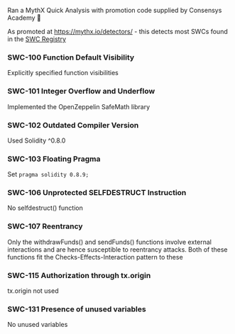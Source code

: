 Ran a MythX Quick Analysis with promotion code supplied by Consensys Academy 🍻

As promoted at https://mythx.io/detectors/ - this detects most SWCs found in the [SWC Registry](https://swcregistry.io/)

### SWC-100 Function Default Visibility

Explicitly specified function visibilities

### SWC-101 Integer Overflow and Underflow

Implemented the OpenZeppelin SafeMath library

### SWC-102 Outdated Compiler Version

Used Solidity ^0.8.0

### SWC-103 Floating Pragma

Set `pragma solidity 0.8.9;`

### SWC-106 Unprotected SELFDESTRUCT Instruction

No selfdestruct() function

### SWC-107 Reentrancy

Only the withdrawFunds() and sendFunds() functions involve external interactions and are hence susceptible to reentrancy attacks. Both of these functions fit the Checks-Effects-Interaction pattern to these

### SWC-115 Authorization through tx.origin

tx.origin not used

### SWC-131 Presence of unused variables

No unused variables